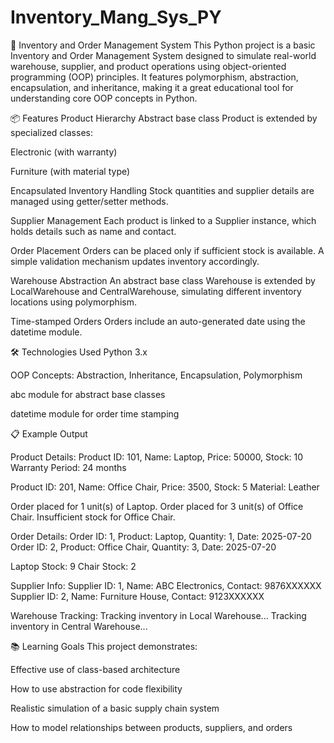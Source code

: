 # Inventory_Mang_Sys_PY
🏬 Inventory and Order Management System
This Python project is a basic Inventory and Order Management System designed to simulate real-world warehouse, supplier, and product operations using object-oriented programming (OOP) principles. It features polymorphism, abstraction, encapsulation, and inheritance, making it a great educational tool for understanding core OOP concepts in Python.

📦 Features
Product Hierarchy
Abstract base class Product is extended by specialized classes:

Electronic (with warranty)

Furniture (with material type)

Encapsulated Inventory Handling
Stock quantities and supplier details are managed using getter/setter methods.

Supplier Management
Each product is linked to a Supplier instance, which holds details such as name and contact.

Order Placement
Orders can be placed only if sufficient stock is available. A simple validation mechanism updates inventory accordingly.

Warehouse Abstraction
An abstract base class Warehouse is extended by LocalWarehouse and CentralWarehouse, simulating different inventory locations using polymorphism.

Time-stamped Orders
Orders include an auto-generated date using the datetime module.

🛠 Technologies Used
Python 3.x

OOP Concepts: Abstraction, Inheritance, Encapsulation, Polymorphism

abc module for abstract base classes

datetime module for order time stamping

📋 Example Output

Product Details:
Product ID: 101, Name: Laptop, Price: 50000, Stock: 10
Warranty Period: 24 months

Product ID: 201, Name: Office Chair, Price: 3500, Stock: 5
Material: Leather

Order placed for 1 unit(s) of Laptop.
Order placed for 3 unit(s) of Office Chair.
Insufficient stock for Office Chair.

Order Details:
Order ID: 1, Product: Laptop, Quantity: 1, Date: 2025-07-20
Order ID: 2, Product: Office Chair, Quantity: 3, Date: 2025-07-20

Laptop Stock: 9
Chair Stock: 2

Supplier Info:
Supplier ID: 1, Name: ABC Electronics, Contact: 9876XXXXXX
Supplier ID: 2, Name: Furniture House, Contact: 9123XXXXXX

Warehouse Tracking:
Tracking inventory in Local Warehouse...
Tracking inventory in Central Warehouse...

📚 Learning Goals
This project demonstrates:

Effective use of class-based architecture

How to use abstraction for code flexibility

Realistic simulation of a basic supply chain system

How to model relationships between products, suppliers, and orders

